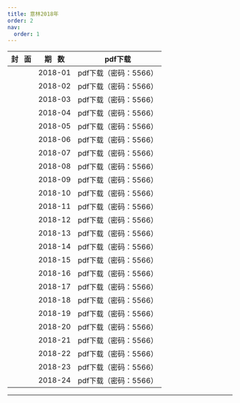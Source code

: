 ```yaml
---
title: 意林2018年
order: 2
nav:
  order: 1
---
```

| 封   面 | 期   数 |        pdf下载        |
| :-------: | :-------: | :-------------------: |
|          |  2018-01  | pdf下载（密码：5566） |
|          |  2018-02  | pdf下载（密码：5566） |
|          |  2018-03  | pdf下载（密码：5566） |
|          |  2018-04  | pdf下载（密码：5566） |
|          |  2018-05  | pdf下载（密码：5566） |
|          |  2018-06  | pdf下载（密码：5566） |
|          |  2018-07  | pdf下载（密码：5566） |
|          |  2018-08  | pdf下载（密码：5566） |
|          |  2018-09  | pdf下载（密码：5566） |
|          |  2018-10  | pdf下载（密码：5566） |
|          |  2018-11  | pdf下载（密码：5566） |
|          |  2018-12  | pdf下载（密码：5566） |
|          |  2018-13  | pdf下载（密码：5566） |
|          |  2018-14  | pdf下载（密码：5566） |
|          |  2018-15  | pdf下载（密码：5566） |
|          |  2018-16  | pdf下载（密码：5566） |
|          |  2018-17  | pdf下载（密码：5566） |
|          |  2018-18  | pdf下载（密码：5566） |
|          |  2018-19  | pdf下载（密码：5566） |
|          |  2018-20  | pdf下载（密码：5566） |
|          |  2018-21  | pdf下载（密码：5566） |
|          |  2018-22  | pdf下载（密码：5566） |
|          |  2018-23  | pdf下载（密码：5566） |
|          |  2018-24  | pdf下载（密码：5566） |

---
